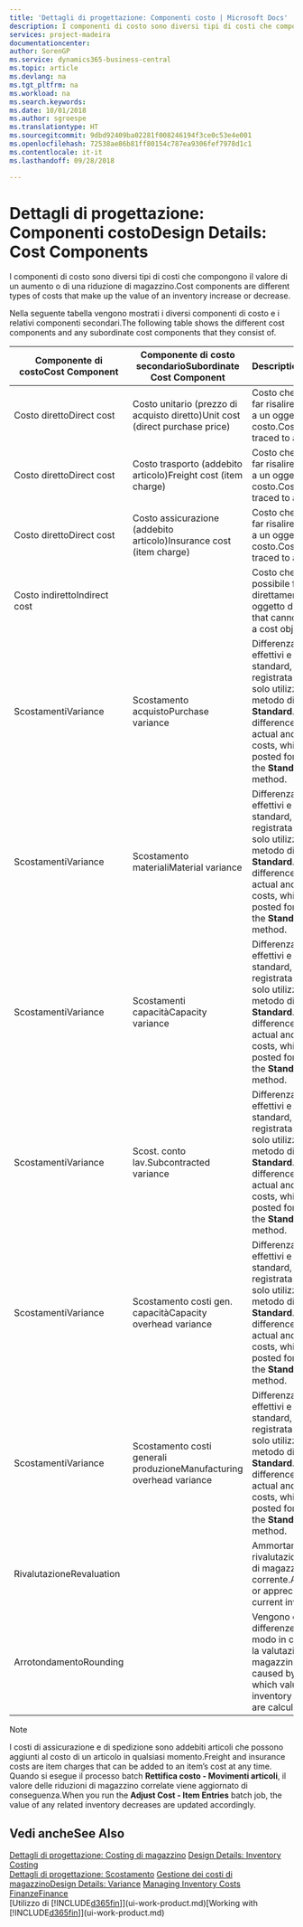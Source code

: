 ```yaml
---
title: 'Dettagli di progettazione: Componenti costo | Microsoft Docs'
description: I componenti di costo sono diversi tipi di costi che compongono il valore di un aumento o di una riduzione di magazzino.
services: project-madeira
documentationcenter: 
author: SorenGP
ms.service: dynamics365-business-central
ms.topic: article
ms.devlang: na
ms.tgt_pltfrm: na
ms.workload: na
ms.search.keywords: 
ms.date: 10/01/2018
ms.author: sgroespe
ms.translationtype: HT
ms.sourcegitcommit: 9dbd92409ba02281f008246194f3ce0c53e4e001
ms.openlocfilehash: 72538ae86b81ff80154c787ea9306fef7978d1c1
ms.contentlocale: it-it
ms.lasthandoff: 09/28/2018

---
```

# <a name="design-details-cost-components"></a><span data-ttu-id="a3e88-103">Dettagli di progettazione: Componenti costo</span><span class="sxs-lookup"><span data-stu-id="a3e88-103">Design Details: Cost Components</span></span>
<span data-ttu-id="a3e88-104">I componenti di costo sono diversi tipi di costi che compongono il valore di un aumento o di una riduzione di magazzino.</span><span class="sxs-lookup"><span data-stu-id="a3e88-104">Cost components are different types of costs that make up the value of an inventory increase or decrease.</span></span>  

 <span data-ttu-id="a3e88-105">Nella seguente tabella vengono mostrati i diversi componenti di costo e i relativi componenti secondari.</span><span class="sxs-lookup"><span data-stu-id="a3e88-105">The following table shows the different cost components and any subordinate cost components that they consist of.</span></span>  

|<span data-ttu-id="a3e88-106">Componente di costo</span><span class="sxs-lookup"><span data-stu-id="a3e88-106">Cost Component</span></span>|<span data-ttu-id="a3e88-107">Componente di costo secondario</span><span class="sxs-lookup"><span data-stu-id="a3e88-107">Subordinate Cost Component</span></span>|<span data-ttu-id="a3e88-108">Description</span><span class="sxs-lookup"><span data-stu-id="a3e88-108">Description</span></span>|  
|--------------------|--------------------------------|---------------------------------------|  
|<span data-ttu-id="a3e88-109">Costo diretto</span><span class="sxs-lookup"><span data-stu-id="a3e88-109">Direct cost</span></span>|<span data-ttu-id="a3e88-110">Costo unitario (prezzo di acquisto diretto)</span><span class="sxs-lookup"><span data-stu-id="a3e88-110">Unit cost (direct purchase price)</span></span>|<span data-ttu-id="a3e88-111">Costo che è possibile far risalire direttamente a un oggetto di costo.</span><span class="sxs-lookup"><span data-stu-id="a3e88-111">Cost that can be traced to a cost object.</span></span>|  
|<span data-ttu-id="a3e88-112">Costo diretto</span><span class="sxs-lookup"><span data-stu-id="a3e88-112">Direct cost</span></span>|<span data-ttu-id="a3e88-113">Costo trasporto (addebito articolo)</span><span class="sxs-lookup"><span data-stu-id="a3e88-113">Freight cost (item charge)</span></span>|<span data-ttu-id="a3e88-114">Costo che è possibile far risalire direttamente a un oggetto di costo.</span><span class="sxs-lookup"><span data-stu-id="a3e88-114">Cost that can be traced to a cost object.</span></span>|  
|<span data-ttu-id="a3e88-115">Costo diretto</span><span class="sxs-lookup"><span data-stu-id="a3e88-115">Direct cost</span></span>|<span data-ttu-id="a3e88-116">Costo assicurazione (addebito articolo)</span><span class="sxs-lookup"><span data-stu-id="a3e88-116">Insurance cost (item charge)</span></span>|<span data-ttu-id="a3e88-117">Costo che è possibile far risalire direttamente a un oggetto di costo.</span><span class="sxs-lookup"><span data-stu-id="a3e88-117">Cost that can be traced to a cost object.</span></span>|  
|<span data-ttu-id="a3e88-118">Costo indiretto</span><span class="sxs-lookup"><span data-stu-id="a3e88-118">Indirect cost</span></span>||<span data-ttu-id="a3e88-119">Costo che non è possibile far risalire direttamente a un oggetto di costo.</span><span class="sxs-lookup"><span data-stu-id="a3e88-119">Cost that cannot be traced to a cost object.</span></span>|  
|<span data-ttu-id="a3e88-120">Scostamenti</span><span class="sxs-lookup"><span data-stu-id="a3e88-120">Variance</span></span>|<span data-ttu-id="a3e88-121">Scostamento acquisto</span><span class="sxs-lookup"><span data-stu-id="a3e88-121">Purchase variance</span></span>|<span data-ttu-id="a3e88-122">Differenza tra costi effettivi e costi standard, che viene registrata per gli articoli solo utilizzando il metodo di costing **Standard**.</span><span class="sxs-lookup"><span data-stu-id="a3e88-122">The difference between actual and standard costs, which is only posted for items using the **Standard** costing method.</span></span>|  
|<span data-ttu-id="a3e88-123">Scostamenti</span><span class="sxs-lookup"><span data-stu-id="a3e88-123">Variance</span></span>|<span data-ttu-id="a3e88-124">Scostamento materiali</span><span class="sxs-lookup"><span data-stu-id="a3e88-124">Material variance</span></span>|<span data-ttu-id="a3e88-125">Differenza tra costi effettivi e costi standard, che viene registrata per gli articoli solo utilizzando il metodo di costing **Standard**.</span><span class="sxs-lookup"><span data-stu-id="a3e88-125">The difference between actual and standard costs, which is only posted for items using the **Standard** costing method.</span></span>|  
|<span data-ttu-id="a3e88-126">Scostamenti</span><span class="sxs-lookup"><span data-stu-id="a3e88-126">Variance</span></span>|<span data-ttu-id="a3e88-127">Scostamenti capacità</span><span class="sxs-lookup"><span data-stu-id="a3e88-127">Capacity variance</span></span>|<span data-ttu-id="a3e88-128">Differenza tra costi effettivi e costi standard, che viene registrata per gli articoli solo utilizzando il metodo di costing **Standard**.</span><span class="sxs-lookup"><span data-stu-id="a3e88-128">The difference between actual and standard costs, which is only posted for items using the **Standard** costing method.</span></span>|  
|<span data-ttu-id="a3e88-129">Scostamenti</span><span class="sxs-lookup"><span data-stu-id="a3e88-129">Variance</span></span>|<span data-ttu-id="a3e88-130">Scost. conto lav.</span><span class="sxs-lookup"><span data-stu-id="a3e88-130">Subcontracted variance</span></span>|<span data-ttu-id="a3e88-131">Differenza tra costi effettivi e costi standard, che viene registrata per gli articoli solo utilizzando il metodo di costing **Standard**.</span><span class="sxs-lookup"><span data-stu-id="a3e88-131">The difference between actual and standard costs, which is only posted for items using the **Standard** costing method.</span></span>|  
|<span data-ttu-id="a3e88-132">Scostamenti</span><span class="sxs-lookup"><span data-stu-id="a3e88-132">Variance</span></span>|<span data-ttu-id="a3e88-133">Scostamento costi gen. capacità</span><span class="sxs-lookup"><span data-stu-id="a3e88-133">Capacity overhead variance</span></span>|<span data-ttu-id="a3e88-134">Differenza tra costi effettivi e costi standard, che viene registrata per gli articoli solo utilizzando il metodo di costing **Standard**.</span><span class="sxs-lookup"><span data-stu-id="a3e88-134">The difference between actual and standard costs, which is only posted for items using the **Standard** costing method.</span></span>|  
|<span data-ttu-id="a3e88-135">Scostamenti</span><span class="sxs-lookup"><span data-stu-id="a3e88-135">Variance</span></span>|<span data-ttu-id="a3e88-136">Scostamento costi generali produzione</span><span class="sxs-lookup"><span data-stu-id="a3e88-136">Manufacturing overhead variance</span></span>|<span data-ttu-id="a3e88-137">Differenza tra costi effettivi e costi standard, che viene registrata per gli articoli solo utilizzando il metodo di costing **Standard**.</span><span class="sxs-lookup"><span data-stu-id="a3e88-137">The difference between actual and standard costs, which is only posted for items using the **Standard** costing method.</span></span>|  
|<span data-ttu-id="a3e88-138">Rivalutazione</span><span class="sxs-lookup"><span data-stu-id="a3e88-138">Revaluation</span></span>||<span data-ttu-id="a3e88-139">Ammortamento o rivalutazione del valore di magazzino corrente.</span><span class="sxs-lookup"><span data-stu-id="a3e88-139">A depreciation or appreciation of the current inventory value.</span></span>|  
|<span data-ttu-id="a3e88-140">Arrotondamento</span><span class="sxs-lookup"><span data-stu-id="a3e88-140">Rounding</span></span>||<span data-ttu-id="a3e88-141">Vengono calcolate le differenze causate dal modo in cui diminuisce la valutazione del magazzino.</span><span class="sxs-lookup"><span data-stu-id="a3e88-141">Residuals caused by the way in which valuation of inventory decreases are calculated.</span></span>|  

> [!NOTE]  
>  <span data-ttu-id="a3e88-142">I costi di assicurazione e di spedizione sono addebiti articoli che possono aggiunti al costo di un articolo in qualsiasi momento.</span><span class="sxs-lookup"><span data-stu-id="a3e88-142">Freight and insurance costs are item charges that can be added to an item’s cost at any time.</span></span> <span data-ttu-id="a3e88-143">Quando si esegue il processo batch **Rettifica costo - Movimenti articoli**, il valore delle riduzioni di magazzino correlate viene aggiornato di conseguenza.</span><span class="sxs-lookup"><span data-stu-id="a3e88-143">When you run the **Adjust Cost - Item Entries** batch job, the value of any related inventory decreases are updated accordingly.</span></span>  

## <a name="see-also"></a><span data-ttu-id="a3e88-144">Vedi anche</span><span class="sxs-lookup"><span data-stu-id="a3e88-144">See Also</span></span>  
 <span data-ttu-id="a3e88-145">[Dettagli di progettazione: Costing di magazzino](design-details-inventory-costing.md) </span><span class="sxs-lookup"><span data-stu-id="a3e88-145">[Design Details: Inventory Costing](design-details-inventory-costing.md) </span></span>  
 <span data-ttu-id="a3e88-146">[Dettagli di progettazione: Scostamento](design-details-variance.md) [Gestione dei costi di magazzino](finance-manage-inventory-costs.md)</span><span class="sxs-lookup"><span data-stu-id="a3e88-146">[Design Details: Variance](design-details-variance.md) [Managing Inventory Costs](finance-manage-inventory-costs.md)</span></span>  
 [<span data-ttu-id="a3e88-147">Finanze</span><span class="sxs-lookup"><span data-stu-id="a3e88-147">Finance</span></span>](finance.md)  
 <span data-ttu-id="a3e88-148">[Utilizzo di [!INCLUDE[d365fin](includes/d365fin_md.md)]](ui-work-product.md)</span><span class="sxs-lookup"><span data-stu-id="a3e88-148">[Working with [!INCLUDE[d365fin](includes/d365fin_md.md)]](ui-work-product.md)</span></span>  

